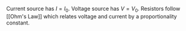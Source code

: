 Current source has $I=I_0$. Voltage source has $V=V_0$. Resistors follow [[Ohm's Law]] which relates voltage and current by a proportionality constant.